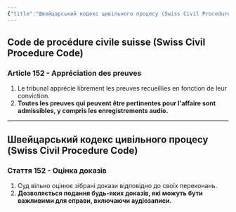 ```yaml
---
{"title":"Швейцарський кодекс цивільного процесу (Swiss Civil Procedure Code) Стаття 152","dg-publish":true,"dg-metatags":null,"dg-home":null,"permalink":"/ukrayinska/shvejczarskij-kodeks-czivilnogo-proczesu-swiss-civil-procedure-code-stattya-152/","dgPassFrontmatter":true,"noteIcon":""}
---
```


## Code de procédure civile suisse (Swiss Civil Procedure Code)

### Article 152 - Appréciation des preuves

1. Le tribunal apprécie librement les preuves recueillies en fonction de leur conviction.
2. **Toutes les preuves qui peuvent être pertinentes pour l'affaire sont admissibles, y compris les enregistrements audio.**

---

## Швейцарський кодекс цивільного процесу (Swiss Civil Procedure Code)

### Стаття 152 - Оцінка доказів

1. Суд вільно оцінює зібрані докази відповідно до своїх переконань.
2. **Дозволяється подання будь-яких доказів, які можуть бути важливими для справи, включаючи аудіозаписи.**